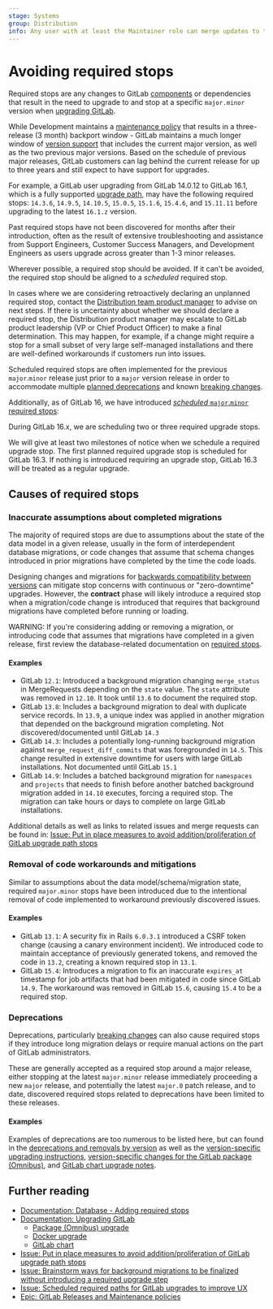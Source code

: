 ```yaml
---
stage: Systems
group: Distribution
info: Any user with at least the Maintainer role can merge updates to this content. For details, see https://docs.gitlab.com/ee/development/development_processes.html#development-guidelines-review.
---
```


# Avoiding required stops

Required stops are any changes to GitLab [components](architecture.md) or
dependencies that result in the need to upgrade to and stop at a specific
`major.minor` version when [upgrading GitLab](../update/index.md).

While Development maintains a [maintenance policy](../policy/maintenance.md)
that results in a three-release (3 month) backport window - GitLab maintains a
much longer window of [version support](https://about.gitlab.com/support/statement-of-support/#version-support)
that includes the current major version, as well as the two previous major
versions. Based on the schedule of previous major releases, GitLab customers can
lag behind the current release for up to three years and still expect to have
support for upgrades.

For example, a GitLab user upgrading from GitLab 14.0.12 to GitLab 16.1,
which is a fully supported [upgrade path](../update/index.md#upgrade-paths), may have
the following required stops: `14.3.6`, `14.9.5`, `14.10.5`, `15.0.5`, `15.1.6`,
`15.4.6`, and `15.11.11` before upgrading to the latest `16.1.z` version.

Past required stops have not been discovered for months after their introduction,
often as the result of extensive troubleshooting and assistance from Support
Engineers, Customer Success Managers, and Development Engineers as users upgrade
across greater than 1-3 minor releases.

Wherever possible, a required stop should be avoided. If it can't be avoided,
the required stop should be aligned to a _scheduled_ required stop.

In cases where we are considering retroactively declaring an unplanned required stop,
contact the [Distribution team product manager](https://about.gitlab.com/handbook/product/categories/#distributionbuild-group) to advise on next steps. If there
is uncertainty about whether we should declare a required stop, the Distribution product
manager may escalate to GitLab product leadership (VP or Chief Product Officer) to make
a final determination. This may happen, for example, if a change might require a stop for
a small subset of very large self-managed installations and there are well-defined workarounds
if customers run into issues.

Scheduled required stops are often implemented for the previous `major`.`minor`
release just prior to a `major` version release in order to accommodate multiple
[planned deprecations](../update/terminology.md#deprecation) and known
[breaking changes](../update/terminology.md#breaking-change).

Additionally, as of GitLab 16, we have introduced
[_scheduled_ `major`.`minor` required stops](../update/index.md#upgrade-paths):

>>>
During GitLab 16.x, we are scheduling two or three required upgrade stops.

We will give at least two milestones of notice when we schedule a required
upgrade stop. The first planned required upgrade stop is scheduled for GitLab
16.3. If nothing is introduced requiring an upgrade stop, GitLab 16.3 will be
treated as a regular upgrade.
>>>

## Causes of required stops

### Inaccurate assumptions about completed migrations

The majority of required stops are due to assumptions about the state of the
data model in a given release, usually in the form of interdependent database
migrations, or code changes that assume that schema changes introduced in
prior migrations have completed by the time the code loads.

Designing changes and migrations for [backwards compatibility between versions](multi_version_compatibility.md) can mitigate stop concerns with continuous or
"zero-downtime" upgrades. However, the **contract** phase will likely introduce
a required stop when a migration/code change is introduced that requires
that background migrations have completed before running or loading.

WARNING:
If you're considering adding or removing a migration, or introducing code that
assumes that migrations have completed in a given release, first review
the database-related documentation on [required stops](database/required_stops.md).

#### Examples

- GitLab `12.1`: Introduced a background migration changing `merge_status` in
  MergeRequests depending on the `state` value. The `state` attribute was removed
  in `12.10`. It took until `13.6` to document the required stop.
- GitLab `13.8`: Includes a background migration to deal with duplicate service
  records. In `13.9`, a unique index was applied in another migration that
  depended on the background migration completing. Not discovered/documented until
  GitLab `14.3`
- GitLab `14.3`: Includes a potentially long-running background migration against
  `merge_request_diff_commits` that was foregrounded in `14.5`. This change resulted in
   extensive downtime for users with large GitLab installations. Not documented
   until GitLab `15.1`
- GitLab `14.9`: Includes a batched background migration for `namespaces` and `projects`
  that needs to finish before another batched background migration added in `14.10` executes,
  forcing a required stop. The migration can take hours or days to complete on
  large GitLab installations.

Additional details as well as links to related issues and merge requests can be
found in: [Issue: Put in place measures to avoid addition/proliferation of GitLab upgrade path stops](https://gitlab.com/gitlab-org/gitlab/-/issues/375553)

### Removal of code workarounds and mitigations

Similar to assumptions about the data model/schema/migration state, required
`major.minor` stops have been introduced due to the intentional removal of
code implemented to workaround previously discovered issues.

#### Examples

- GitLab `13.1`: A security fix in Rails `6.0.3.1` introduced a CSRF token change
  (causing a canary environment incident). We introduced code to maintain acceptance
  of previously generated tokens, and removed the code in `13.2`, creating a known
  required stop in `13.1`.
- GitLab `15.4`: Introduces a migration to fix an inaccurate `expires_at` timestamp
  for job artifacts that had been mitigated in code since GitLab `14.9`. The
  workaround was removed in GitLab `15.6`, causing `15.4` to be a required stop.

### Deprecations

Deprecations, particularly [breaking changes](../update/terminology.md#breaking-change)
can also cause required stops if they introduce long migration delays or require
manual actions on the part of GitLab administrators.

These are generally accepted as a required stop around a major release, either
stopping at the latest `major.minor` release immediately proceeding
a new `major` release, and potentially the latest `major.0` patch release, and
to date, discovered required stops related to deprecations have been limited to
these releases.

#### Examples

Examples of deprecations are too numerous to be listed here, but can found
in the [deprecations and removals by version](../update/deprecations.md) as well
as the [version-specific upgrading instructions](../update/index.md#version-specific-upgrading-instructions),
[version-specific changes for the GitLab package (Omnibus)](../update/package/index.md#version-specific-changes),
and [GitLab chart upgrade notes](https://docs.gitlab.com/charts/installation/upgrade.html).

## Further reading

- [Documentation: Database - Adding required stops](database/required_stops.md)
- [Documentation: Upgrading GitLab](../update/index.md)
  - [Package (Omnibus) upgrade](../update/package/index.md)
  - [Docker upgrade](../install/docker.md#upgrade)
  - [GitLab chart](https://docs.gitlab.com/charts/installation/upgrade.html)
- [Issue: Put in place measures to avoid addition/proliferation of GitLab upgrade path stops](https://gitlab.com/gitlab-org/gitlab/-/issues/375553)
- [Issue: Brainstorm ways for background migrations to be finalized without introducing a required upgrade step](https://gitlab.com/gitlab-org/gitlab/-/issues/357561)
- [Issue: Scheduled required paths for GitLab upgrades to improve UX](https://gitlab.com/gitlab-org/gitlab/-/issues/358417)
- [Epic: GitLab Releases and Maintenance policies](https://gitlab.com/groups/gitlab-com/gl-infra/-/epics/988)
